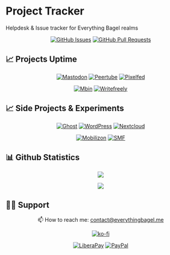 # Project Tracker
Helpdesk &amp; Issue tracker for Everything Bagel realms

<div align="center">
  
[![GitHub Issues](https://img.shields.io/github/issues/DismalShadowX/project-tracker?style=for-the-badge&label=Issues)](https://github.com/DismalShadowX/project-tracker/issues)
[![GitHub Pull Requests](https://img.shields.io/github/issues-pr/DismalShadowX/project-tracker?style=for-the-badge&label=Pull%20Requests)](https://github.com/DismalShadowX/project-tracker/pulls)

</div>

## 📈 Projects Uptime
<div align="center">
  
[![Mastodon](https://img.shields.io/endpoint?url=https%3A%2F%2Fraw.githubusercontent.com%2FDismalShadowX%2Fupptime%2Fmaster%2Fapi%2Fmastodon-health%2Fuptime.json&style=for-the-badge&label=Mastodon&logo=mastodon)](https://everythingbagel.social)
[![Peertube](https://img.shields.io/endpoint?url=https%3A%2F%2Fraw.githubusercontent.com%2FDismalShadowX%2Fupptime%2Fmaster%2Fapi%2Feverything-video%2Fuptime.json&style=for-the-badge&label=Peertube&logo=peertube)](https://video.everythingbagel.me)
[![Pixelfed](https://img.shields.io/endpoint?url=https%3A%2F%2Fraw.githubusercontent.com%2FDismalShadowX%2Fupptime%2Fmaster%2Fapi%2Fpixelfed-health%2Fuptime.json&style=for-the-badge&label=Pixelfed&logo=pixelfed)](https://pixel.everythingbagel.me)

[![Mbin](https://img.shields.io/endpoint?url=https%3A%2F%2Fraw.githubusercontent.com%2FDismalShadowX%2Fupptime%2Fmaster%2Fapi%2Feverything-hub%2Fuptime.json&style=for-the-badge&label=Mbin&logo=mbin)](https://hub.everythingbagel.me)
[![Writefreely](https://img.shields.io/endpoint?url=https%3A%2F%2Fraw.githubusercontent.com%2FDismalShadowX%2Fupptime%2Fmaster%2Fapi%2Feverything-press%2Fuptime.json&style=for-the-badge&label=Writefreely&logo=writefreely)](https://press.everythingbagel.me)

</div>

## 📈 Side Projects & Experiments
<div align="center">
  
[![Ghost](https://img.shields.io/endpoint?url=https%3A%2F%2Fraw.githubusercontent.com%2FDismalShadowX%2Fupptime%2Fmaster%2Fapi%2Fin-light-and-in-shadow%2Fuptime.json&style=for-the-badge&label=Ghost&logo=ghost)](https://scribe.everythingbagel.me)
[![WordPress](https://img.shields.io/endpoint?url=https%3A%2F%2Fraw.githubusercontent.com%2FDismalShadowX%2Fupptime%2Fmaster%2Fapi%2Fshadow-s-blogosphere%2Fuptime.json&style=for-the-badge&label=WordPress&logo=wordpress)](https://blog.everythingbagel.me)
[![Nextcloud](https://img.shields.io/endpoint?url=https%3A%2F%2Fraw.githubusercontent.com%2FDismalShadowX%2Fupptime%2Fmaster%2Fapi%2Feverything-cloud%2Fuptime.json&style=for-the-badge&label=nextcloud&logo=nextcloud)](https://cloud.everythingbagel.me)

[![Mobilizon](https://img.shields.io/endpoint?url=https%3A%2F%2Fraw.githubusercontent.com%2FDismalShadowX%2Fupptime%2Fmaster%2Fapi%2Fshadow-s-blogosphere%2Fuptime.json&style=for-the-badge&label=Mobilizon&logo=mobilizon)](https://events.everythingbagel.me)
[![SMF](https://img.shields.io/endpoint?url=https%3A%2F%2Fraw.githubusercontent.com%2FDismalShadowX%2Fupptime%2Fmaster%2Fapi%2Fhelpdesk%2Fuptime.json&style=for-the-badge&label=smf&logo=smf)](https://support.everythingbagel.me)

</div>

<!-- Updated Github Stats -->
## 📊 Github Statistics
<p align="center">
<a href="https://github.com/DismalShadowX/"><img src="https://github-readme-stats.vercel.app/api?username=DismalShadowX&show_icons=true&theme=radical&count_private=true&include_all_commits=true" /></a>
</p>

<p align="center">
<a href="https://github.com/DismalShadowX/"><img src="https://github-readme-stats.vercel.app/api/top-langs/?username=DismalShadowX&layout=compact&theme=radical&langs_count=5" /></a>
</p>
<!-- Line Break -->

## 💁‍♂️ Support
<p align="center">
  📫 How to reach me: <a href='mailto:contact@everythingbagel.me'>contact@everythingbagel.me</a>
</p>

<div align="center">
  
[![ko-fi](https://ko-fi.com/img/githubbutton_sm.svg)](https://ko-fi.com/dismalshadow)

[![LiberaPay](https://img.shields.io/badge/Liberapay-F6C915?style=for-the-badge&logo=liberapay&logoColor=black)](https://liberapay.com/DismalShadow)
[![PayPal](https://img.shields.io/badge/PayPal-00457C?style=for-the-badge&logo=paypal&logoColor=white)](https://www.paypal.com/donate?hosted_button_id=848MCGXBHKPKS)
<!-- [![Github-sponsors](https://img.shields.io/badge/sponsor-30363D?style=for-the-badge&logo=GitHub-Sponsors&logoColor=#EA4AAA)](https://github.com/sponsors/DismalShadowX) -->
</div>
